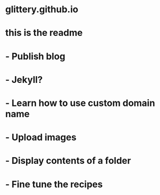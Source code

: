 # glittery.github.io

# this is the readme
# 
#
# - Publish blog
# - Jekyll? 
# - Learn how to use custom domain name
# - Upload images
# - Display contents of a folder
# - Fine tune the recipes 
#

